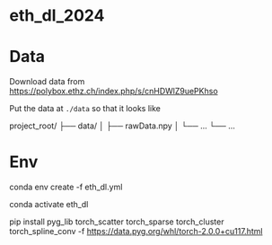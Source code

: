 # eth_dl_2024

# Data 

Download data from https://polybox.ethz.ch/index.php/s/cnHDWlZ9uePKhso

Put the data at `./data` so that it looks like

project_root/
├── data/
│   ├── rawData.npy
│   └── ...
└── ...

# Env

conda env create -f eth_dl.yml

conda activate eth_dl

pip install pyg_lib torch_scatter torch_sparse torch_cluster torch_spline_conv -f https://data.pyg.org/whl/torch-2.0.0+cu117.html